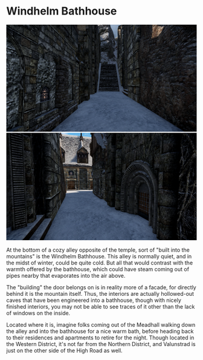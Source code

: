 # Windhelm Bathhouse

![](/windhelm/pics/bathhouse1.png?raw=true "Bathhouse Door is to the left here")
![](/windhelm/pics/bathhouse2.png?raw=true "Bathhouse Door from another direction")

At the bottom of a cozy alley opposite of the temple, sort of "built into the mountains" is the Windhelm Bathhouse. This alley is normally quiet, and in the midst of winter, could be quite cold. But all that would contrast with the warmth offered by the bathhouse, which could have steam coming out of pipes nearby that evaporates into the air above.

The "building" the door belongs on is in reality more of a facade, for directly behind it is the mountain itself. Thus, the interiors are actually hollowed-out caves that have been engineered into a bathhouse, though with nicely finished interiors, you may not be able to see traces of it other than the lack of windows on the inside.

Located where it is, imagine folks coming out of the Meadhall walking down the alley and into the bathhouse for a nice warm bath, before heading back to their residences and apartments to retire for the night. Though located in the Western District, it's not far from the Northern District, and Valunstrad is just on the other side of the High Road as well.

